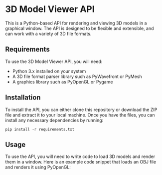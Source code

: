 # 3D Model Viewer API

This is a Python-based API for rendering and viewing 3D models in a graphical window. The API is designed to be flexible and extensible, and can work with a variety of 3D file formats.

## Requirements

To use the 3D Model Viewer API, you will need:

- Python 3.x installed on your system
- A 3D file format parser library such as PyWavefront or PyMesh
- A graphics library such as PyOpenGL or Pygame

## Installation

To install the API, you can either clone this repository or download the ZIP file and extract it to your local machine. Once you have the files, you can install any necessary dependencies by running:

```
pip install -r requirements.txt
```

## Usage

To use the API, you will need to write code to load 3D models and render them in a window. Here is an example code snippet that loads an OBJ file and renders it using PyOpenGL: